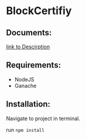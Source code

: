 # BlockCertifiy

## Documents:
[link to Descirption](https://dhbwstg-my.sharepoint.com/:w:/g/personal/inf18200_lehre_dhbw-stuttgart_de/EQepBS1bCaZKkkIirMOSuSkB5mS8uptXrDt5dB3pTiHiKw?e=5psYY9)

## Requirements:
* NodeJS
* Ganache

## Installation:
Navigate to project in terminal. 

run `npm install`


